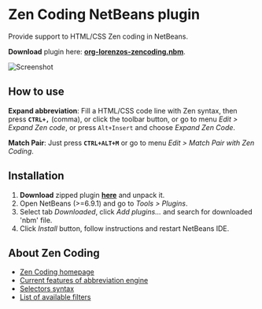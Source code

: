 Zen Coding NetBeans plugin
==========================
 
Provide support to HTML/CSS Zen coding in NetBeans.

**Download** plugin here: **[org-lorenzos-zencoding.nbm](http://github.com/downloads/lorenzos/ZenCodingNetBeansPlugin/org-lorenzos-zencoding-0.4.zip)**.

![Screenshot](http://github.com/lorenzos/ZenCodingNetBeansPlugin/raw/master/graphics/screenshot.png)

How to use
----------

**Expand abbreviation**: Fill a HTML/CSS code line with Zen syntax, then press **`CTRL+,`** (comma), or click the toolbar button, or go to menu *Edit > Expand Zen code*, or press `Alt+Insert` and choose *Expand Zen Code*.

**Match Pair**: Just press **`CTRL+ALT+M`** or go to menu *Edit > Match Pair with Zen Coding*.

Installation
------------

1. **Download** zipped plugin **[here](http://github.com/downloads/lorenzos/ZenCodingNetBeansPlugin/org-lorenzos-zencoding-0.4.zip)** and unpack it.
2. Open NetBeans (>=6.9.1) and go to *Tools > Plugins*.
3. Select tab *Downloaded*, click *Add plugins...* and search for downloaded 'nbm' file.
4. Click *Install* button, follow instructions and restart NetBeans IDE.

About Zen Coding
--------------------------

- [Zen Coding homepage](http://code.google.com/p/zen-coding/)
- [Current features of abbreviation engine](http://code.google.com/p/zen-coding/#Current_features_of_abbreviation_engine)
- [Selectors syntax](http://code.google.com/p/zen-coding/wiki/ZenHTMLSelectorsEn)
- [List of available filters](http://code.google.com/p/zen-coding/wiki/Filters#List_of_available_filters)

